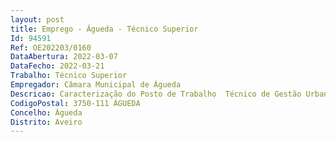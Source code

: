 ```yaml
--- 
layout: post
title: Emprego - Águeda - Técnico Superior
Id: 94591
Ref: OE202203/0160
DataAbertura: 2022-03-07
DataFecho: 2022-03-21
Trabalho: Técnico Superior
Empregador: Câmara Municipal de Águeda
Descricao: Caracterização do Posto de Trabalho  Técnico de Gestão Urbanística   organizar os serviços de acordo com as orientações e objetivos definidos pelos órgãos municipais, cumprir os procedimentos definidos na legislação ou regulamentos aplicáveis e na CMA  Cumprir as disposições do Manual do Sistema de Gestão (SG) e respetivos Procedimentos de Gestão, propor medidas de correção e de melhoria do serviço prestado, analisar e dar resposta a reclamações, queixas e sugestões dos cidadãos, monitorização e medição de indicadores de desempenho dos processos, colaborar com a CO Ordenar Território, análise de processos de Operações Urbanísticas e emissão de pareceres técnicos, análise da constituição e organização dos processos de Operações Urbanísticas, assegurar fiscalização municipal (inspeções e vistorias), realizar vistorias, propor a elaboração de estudos urbanísticos, promover, monitorizar e garantir o cumprimento das condições legais, requisitos técnicos e administrativos na gestão de empreitadas de obras municipais, monitorizar o cumprimento dos contratos sobre a gestão da divisão, monitorizar as vistorias e receções das obras municipais, atendimento técnico, assegurar a informação necessária ao cumprimento dos contratos de financiamento, organizar e promover o controlo de execução das atividades a cargo da divisão, coordenar a elaboração da proposta de plano de atividades e orçamento no âmbito da divisão, promover o controlo da execução do plano de atividades e orçamento no âmbito da divisão, quaisquer outras tarefas projetos que lhe sejam solicitados e estejam no âmbito das suas qualificações Perfil de Competências  Orientação para resultados  Iniciativa e autonomia  Planeamento e organização  Responsabilidade e compromisso com o serviço  Comunicação oral e escrita  Conhecimentos especializados e experiência
CodigoPostal: 3750-111 ÁGUEDA
Concelho: Águeda
Distrito: Aveiro
--- 
```

